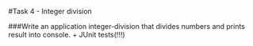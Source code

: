 #Task 4 - Integer division

###Write an application integer-division that divides numbers and prints result into console. + JUnit tests(!!!)
